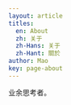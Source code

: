 ```yaml
---
layout: article
titles:
  en: About
  zh: 关于
  zh-Hans: 关于
  zh-Hant: 關於
author: Mao
key: page-about
---
```

业余思考者。
